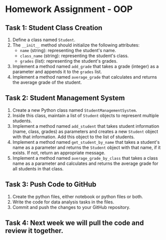 # Homework Assignment - OOP

## Task 1: Student Class Creation

1. Define a class named `Student`.
2. The `__init__` method should initialize the following attributes:
   - `name` (string): representing the student's name.
   - `class_name` (string): representing the student's class.
   - `grades` (list): representing the student's grades.
3. Implement a method named `add_grade` that takes a grade (integer) as a parameter and appends it to the `grades` list.
4. Implement a method named `average_grade` that calculates and returns the average grade of the student.

## Task 2: Student Management System

1. Create a new Python class named `StudentManagementSystem`.
2. Inside this class, maintain a list of `Student` objects to represent multiple students.
3. Implement a method named `add_student` that takes student information (name, class, grades) as parameters and creates a new `Student` object with that information. Add this object to the list of students.
4. Implement a method named `get_student_by_name` that takes a student's name as a parameter and returns the `Student` object with that name, if it exists. If not, return an appropriate message.
5. Implement a method named `average_grade_by_class` that takes a class name as a parameter and calculates and returns the average grade for all students in that class.

## Task 3: Push Code to GitHub

1. Create the python files, either notebook or python files or both.
2. Write the code for data analysis tasks in the files.
3. Commit and push the changes to your GitHub repository.

## Task 4: Next week we will pull the code and review it together.
